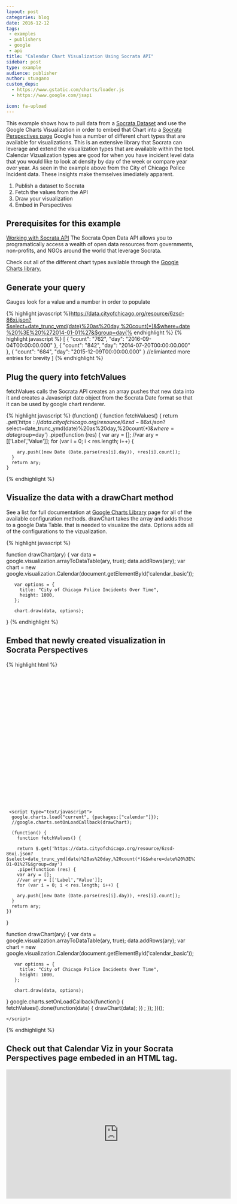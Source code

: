 ```yaml
---
layout: post
categories: blog
date: 2016-12-12
tags: 
 - examples
 - publishers
 - google
 - api
title: "Calendar Chart Visualization Using Socrata API"
sidebar: post
type: example
audience: publisher
author: stuagano
custom_deps:
  - https://www.gstatic.com/charts/loader.js
  - https://www.google.com/jsapi

icon: fa-upload
---
```


<!-- COMMENT -->

<div id="calendar_basic" style="float:center; width:1000px"><!-- This space intentionally left blank --></div>


This example shows how to pull data from a [Socrata Dataset](https://socrata.com) and use the Google Charts Visualization in order to embed that Chart into a [Socrata Perspectives page]("https://socrata.com/solutions/publica-open-data-cloud/") Google has a number of different chart types that are available for visualizations.  This is an extensive library that Socrata can leverage and extend the visualization types that are available within the tool. Calendar Vizualization types are good for when you have incident level data that you would like to look at density by day of the week or compare year over year.  As seen in the example above from the City of Chicago Police Incident data. These insights make themselves imediately apparent.  


1. Publish a dataset to Socrata
2. Fetch the values from the API 
3. Draw your visualization 
4. Embed in Perspectives

## Prerequisites for this example

[Working with Socrata API](http://dev.socrata.com) The Socrata Open Data API allows you to programatically access a wealth of open data resources from governments, non-profits, and NGOs around the world that leverage Socrata.



<div class="alert alert-info"><p>Check out all of the different chart types available through the <a href="https://developers.google.com/chart/interactive/docs/gallery">Google Charts library.</a> </p></div>

## Generate your query

Gauges look for a value and a number in order to populate 

{% highlight javascript %}https://data.cityofchicago.org/resource/6zsd-86xi.json?$select=date_trunc_ymd(date)%20as%20day,%20count(*)&$where=date%20%3E%20%272014-01-01%27&$group=day{% endhighlight  %}
{% highlight javascript %}
[
  {
"count": "762",
"day": "2016-09-04T00:00:00.000"
},
{
"count": "842",
"day": "2014-07-20T00:00:00.000"
},
{
"count": "684",
"day": "2015-12-09T00:00:00.000"
}
//elimianted more entries for brevity
]
{% endhighlight  %}

## Plug the query into fetchValues 

fetchValues calls the Socrata API creates an array pushes that new data into it and creates a Javascript date object from the Socrata Date format so that it can be used by google chart renderer. 

{% highlight javascript %}
(function() {
        function fetchValues() {
        return $.get('https://data.cityofchicago.org/resource/6zsd-86xi.json?$select=date_trunc_ymd(date)%20as%20day,%20count(*)&$where=date%20%3E%20%272014-01-01%27&$group=day')
        .pipe(function (res) {
        var ary = [];
        //var ary = [['Label','Value']];
        for (var i = 0; i < res.length; i++) {
        
        ary.push([new Date (Date.parse(res[i].day)), +res[i].count]);
      }
      return ary;
    }

{% endhighlight  %}

## Visualize the data with a drawChart method

See a list for full documentation at [Google Charts Library](https://developers.google.com/chart/interactive/docs/gallery/gauge) page for all of the available configuration methods. drawChart takes the array and adds those to a google Data Table.  that is needed to visualize the data. Options adds all of the configurations to the vizualization.

{% highlight javascript %}

function drawChart(ary) {
    var data = google.visualization.arrayToDataTable(ary, true);
    data.addRows(ary);
    var chart = new google.visualization.Calendar(document.getElementById('calendar_basic'));

       var options = {
         title: "City of Chicago Police Incidents Over Time",
         height: 1000,
       };

       chart.draw(data, options);
   }
{% endhighlight  %}


## Embed that newly created visualization in Socrata Perspectives 
{% highlight html %}
<html>
  <head>
    <script type="text/javascript" src="https://www.gstatic.com/charts/loader.js"></script>
    <script type="text/javascript" src="https://www.google.com/jsapi"></script>
    <script
  src="https://code.jquery.com/jquery-3.1.1.min.js"
  integrity="sha256-hVVnYaiADRTO2PzUGmuLJr8BLUSjGIZsDYGmIJLv2b8="
  crossorigin="anonymous"></script>

   
  </head>
  <body>
    <div id="calendar_basic" style="width: 1000px; height: 350px;"></div>

     <script type="text/javascript">
      google.charts.load("current", {packages:["calendar"]});
      //google.charts.setOnLoadCallback(drawChart);
     
      (function() {
        function fetchValues() {
   
        return $.get('https://data.cityofchicago.org/resource/6zsd-86xi.json?$select=date_trunc_ymd(date)%20as%20day,%20count(*)&$where=date%20%3E%20%272014-01-01%27&$group=day')
        .pipe(function (res) {
        var ary = [];
        //var ary = [['Label','Value']];
        for (var i = 0; i < res.length; i++) {
        
        ary.push([new Date (Date.parse(res[i].day)), +res[i].count]);
      }
      return ary;
    })
  }

  function drawChart(ary) {
    var data = google.visualization.arrayToDataTable(ary, true);
    data.addRows(ary);
    var chart = new google.visualization.Calendar(document.getElementById('calendar_basic'));

       var options = {
         title: "City of Chicago Police Incidents Over Time",
         height: 1000,
       };

       chart.draw(data, options);
   }
   google.charts.setOnLoadCallback(function() {
    fetchValues().done(function(data) {
      drawChart(data);
    }) ;
  });
})();

    </script>
  </body>
</html>
{% endhighlight  %}

## Check out that Calendar Viz in your Socrata Perspectives page embeded in an HTML tag.  

<iframe src="https://evergreen.data.socrata.com/stories/s/City-of-Chicago-Crimes-2001-Present-Story/d4y4-b8nv/tile" style="width:600px;height:345px;background-color:transparent;overflow:hidden;" scrolling="no" frameborder="0"></iframe>

 
<script type="text/javascript">
  google.charts.load("current", {packages:["calendar"]});
      //google.charts.setOnLoadCallback(drawChart);
     
      (function() {
        function fetchValues() {
   
        return $.get('https://data.cityofchicago.org/resource/6zsd-86xi.json?$select=date_trunc_ymd(date)%20as%20day,%20count(*)&$where=date%20%3E%20%272014-01-01%27&$group=day')
        .pipe(function (res) {
        var ary = [];
        //var ary = [['Label','Value']];
        for (var i = 0; i < res.length; i++) {
        
        ary.push([new Date (Date.parse(res[i].day)), +res[i].count]);
      }
      return ary;
    })
  }

  function drawChart(ary) {
    console.log(ary)
    var data = google.visualization.arrayToDataTable(ary, true);
    //data.addColumn({ type: 'date', id: 'Date' });
    //data.addColumn({ type: 'number', id: 'count' });
    data.addRows(ary);





   

       var chart = new google.visualization.Calendar(document.getElementById('calendar_basic'));

       var options = {
         title: "City of Chicago Police Incidents Over Time",
         height: 700,
       };

       chart.draw(data, options);
   }
   google.charts.setOnLoadCallback(function() {
    fetchValues().done(function(data) {
      drawChart(data);
    }) ;
  });
})();
</script>
 

